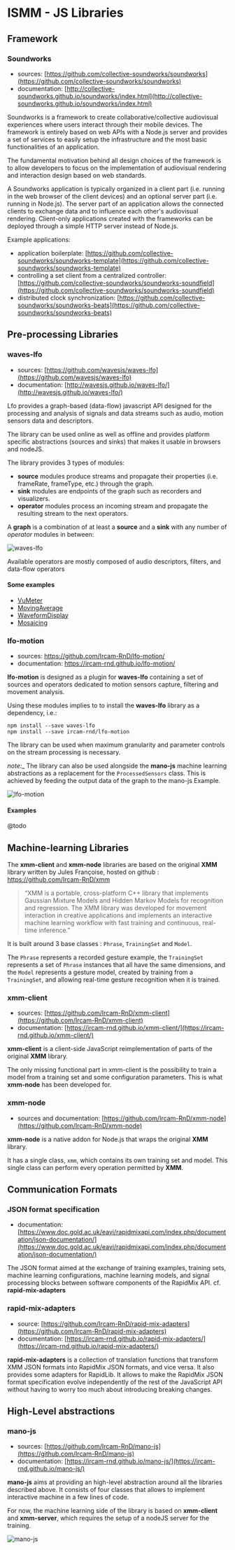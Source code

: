 # ISMM - JS Libraries

## Framework

### Soundworks

- sources: [https://github.com/collective-soundworks/soundworks](https://github.com/collective-soundworks/soundworks)
- documentation: [http://collective-soundworks.github.io/soundworks/index.html](http://collective-soundworks.github.io/soundworks/index.html)

Soundworks is a framework to create collaborative/collective audiovisual experiences where users interact through their mobile devices. The framework is entirely based on web APIs with a Node.js server and provides a set of services to easily setup the infrastructure and the most basic functionalities of an application.

The fundamental motivation behind all design choices of the framework is to allow developers to focus on the implementation of audiovisual rendering and interaction design based on web standards.

A Soundworks application is typically organized in a client part (i.e. running in the web browser of the client devices) and an optional server part (i.e. running in Node.js). The server part of an application allows the connected clients to exchange data and to influence each other's audiovisual rendering. Client-only applications created with the frameworks can be deployed through a simple HTTP server instead of Node.js.

Example applications:
- application boilerplate: [https://github.com/collective-soundworks/soundworks-template](https://github.com/collective-soundworks/soundworks-template)
- controlling a set client from a centralized controller: [https://github.com/collective-soundworks/soundworks-soundfield](https://github.com/collective-soundworks/soundworks-soundfield)
- distributed clock synchronization: [https://github.com/collective-soundworks/soundworks-beats](https://github.com/collective-soundworks/soundworks-beats)

## Pre-processing Libraries

### waves-lfo

- sources: [https://github.com/wavesjs/waves-lfo](https://github.com/wavesjs/waves-lfo)
- documentation: [http://wavesjs.github.io/waves-lfo/](http://wavesjs.github.io/waves-lfo/)

Lfo provides a graph-based (data-flow) javascript API designed for the processing and analysis of signals and data streams such as audio, motion sensors data and descriptors.

The library can be used online as well as offline and provides platform specific abstractions (sources and sinks) that makes it usable in browsers and nodeJS. 

The library provides 3 types of modules:
- **source** modules produce streams and propagate their properties (i.e. frameRate, frameType, etc.) through the graph.
- **sink** modules are endpoints of the graph such as recorders and visualizers.
- **operator** modules process an incoming stream and propagate the resulting stream to the next operators.

A **graph** is a combination of at least a **source** and a **sink** with any number of _operator_ modules in between:

![waves-lfo](assets/waves-lfo.png)

Available operators are mostly composed of audio descriptors, filters, and data-flow operators

#### Some examples

- [VuMeter](https://cdn.rawgit.com/wavesjs/waves-lfo/master/examples/sink-vu-meter-display/index.html)
- [MovingAverage](https://cdn.rawgit.com/wavesjs/waves-lfo/master/examples/sink-bridge/index.html)
- [WaveformDisplay](https://cdn.rawgit.com/wavesjs/waves-lfo/master/examples/sink-waveform-display/index.html)
- [Mosaicing](https://cdn.rawgit.com/wavesjs/waves-lfo/master/examples/mosaicking/index.html)

### lfo-motion

- sources: https://github.com/Ircam-RnD/lfo-motion/
- documentation: https://ircam-rnd.github.io/lfo-motion/

**lfo-motion** is designed as a plugin for **waves-lfo** containing a set of sources and operators dedicated to motion sensors capture, filtering and movement analysis.

Using these modules implies to to install the **waves-lfo** library as a dependency, i.e.:

```
npm install --save waves-lfo
npm install --save ircam-rnd/lfo-motion
```

The library can be used when maximum granularity and parameter controls on the stream processing is necessary.

_note:__ The library can also be used alongside the **mano-js** machine learning abstractions as a replacement for the `ProcessedSensors` class. This is achieved by feeding the output data of the graph to the mano-js Example.

![lfo-motion](assets/lfo-motion.jpg)

#### Examples

@todo

## Machine-learning Libraries

The **xmm-client** and **xmm-node** libraries are based on the original **XMM** library written by Jules Françoise, hosted on github : https://github.com/Ircam-RnD/xmm

> “XMM is a portable, cross-platform C++ library that implements Gaussian Mixture Models and Hidden Markov Models for recognition and regression. The XMM library was developed for movement interaction in creative applications and implements an interactive machine learning workflow with fast training and continuous, real-time inference.”

It is built around 3 base classes : `Phrase`, `TrainingSet` and `Model`.

The `Phrase` represents a recorded gesture example, the `TrainingSet` represents a set of `Phrase` instances that all have the same dimensions, and the `Model` represents a gesture model, created by training from a `TrainingSet`, and allowing real-time gesture recognition when it is trained.

### xmm-client

- sources: [https://github.com/Ircam-RnD/xmm-client](https://github.com/Ircam-RnD/xmm-client)
- documentation: [https://ircam-rnd.github.io/xmm-client/](https://ircam-rnd.github.io/xmm-client/)

**xmm-client** is a client-side JavaScript reimplementation of parts of the original **XMM** library.

The only missing functional part in xmm-client is the possibility to train a model from a training set and some configuration parameters. This is what **xmm-node** has been developed for.

### xmm-node

- sources and documentation: [https://github.com/Ircam-RnD/xmm-node](https://github.com/Ircam-RnD/xmm-node)

**xmm-node** is a native addon for Node.js that wraps the original **XMM** library.

It has a single class, `xmm`, which contains its own training set and model.
This single class can perform every operation permitted by **XMM**.

## Communication Formats

### JSON format specification

- documentation: [https://www.doc.gold.ac.uk/eavi/rapidmixapi.com/index.php/documentation/json-documentation/](https://www.doc.gold.ac.uk/eavi/rapidmixapi.com/index.php/documentation/json-documentation/)

The JSON format aimed at the exchange of training examples, training sets, machine learning configurations, machine learning models, and signal processing blocks between software components of the RapidMix API. cf. **rapid-mix-adapters**

### rapid-mix-adapters

- source: [https://github.com/Ircam-RnD/rapid-mix-adapters](https://github.com/Ircam-RnD/rapid-mix-adapters)
- documentation: [https://ircam-rnd.github.io/rapid-mix-adapters/](https://ircam-rnd.github.io/rapid-mix-adapters/)

**rapid-mix-adapters** is a collection of translation functions that transform XMM JSON formats into RapidMix JSON formats, and vice versa. It also provides some adapters for RapidLib. It allows to make the RapidMix JSON format specification evolve independently of the rest of the JavaScript API without having to worry too much about introducing breaking changes.

## High-Level abstractions

### mano-js

- sources: [https://github.com/Ircam-RnD/mano-js](https://github.com/Ircam-RnD/mano-js)
- documentation: [https://ircam-rnd.github.io/mano-js/](https://ircam-rnd.github.io/mano-js/)

**mano-js** aims at providing an high-level abstraction around all the libraries described above. It consists of four classes that allows to implement interactive machine in a few lines of code. 

For now, the machine learning side of the library is based on **xmm-client** and **xmm-server**, which requires the setup of a nodeJS server for the training.

![mano-js](assets/mano-js.jpg)

